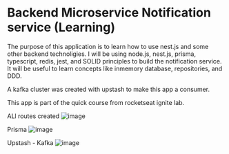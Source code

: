 # Backend Microservice Notification service (Learning)

The purpose of this application is to learn how to use nest.js and some other backend technoligies.
I will be using node.js, nest.js, prisma, typescript, redis, jest, and SOLID principles to build
the notification service. It will be useful to learn concepts like inmemory database,
repositories, and DDD.

A kafka cluster was created with upstash to make this app a consumer.

This app is part of the quick course from rocketseat ignite lab.

ALl routes created
![image](https://user-images.githubusercontent.com/28829768/210030393-dfb9e9d0-e6c9-4eb5-aa52-78ee40b10c03.png)

Prisma
![image](https://user-images.githubusercontent.com/28829768/210030368-f9286a75-a7af-4bbd-b51a-7b96bb9ac88b.png)

Upstash - Kafka
![image](https://user-images.githubusercontent.com/28829768/210291655-cdf2edbc-ef3b-4981-8e16-ea4012685cf4.png)
